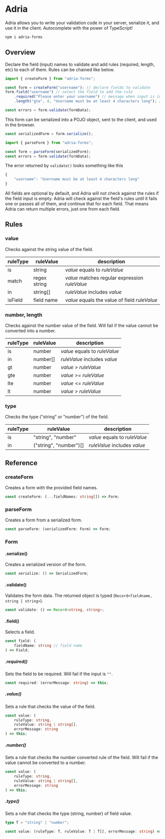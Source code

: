 # Adria

Adria allows you to write your validation code in your server, serialize it, and use it in the client. Autocomplete with the power of TypeScript!

```bash
npm i adria-forms
```

## Overview

Declare the field (input) names to validate and add rules (required, length, etc) to each of them. Rules can be chained like below.

```ts
import { createForm } from "adria-forms";

const form = createForm("username"); // declare fields to validate
form.field("username") // select the field to add the rule
    .required("Please enter your username") // message when input is invalid (in this case, no input)
    .length("gte", 4, "Username must be at least 4 characters long"); // check length of input: must be Greater Than or Equal to 4

const errors = form.validate(formData);
```

This form can be serialized into a POJO object, sent to the client, and used in the browser.

```ts
const serializedForm = form.serialize();
```

```ts
import { parseForm } from "adria-forms";

const form = parseForm(serializedForm);
const errors = form.validate(formData);
```

The error returned by `validate()` looks something like this

```ts
{
    "username": "Username must be at least 4 characters long"
}
```

All fields are optional by default, and Adria will not check against the rules if the field input is empty. Adria will check against the field's rules until it fails one or passes all of them, and continue that for each field. That means Adria can return multiple errors, just one from each field.

## Rules

### value

Checks against the string value of the field.

| ruleType | ruleValue    | description                                    |
| -------- | ------------ | ---------------------------------------------- |
| is       | string       | _value_ equals to _ruleValue_                  |
| match    | regex string | _value_ matches regular expression _ruleValue_ |
| in       | string[]     | _ruleValue_ includes _value_                   |
| isField  | field name   | _value_ equals the value of field _ruleValue_  |

### number, length

Checks against the number value of the field. Will fail if the value cannot be converted into a number.

| ruleType | ruleValue | description                   |
| -------- | --------- | ----------------------------- |
| is       | number    | _value_ equals to _ruleValue_ |
| in       | number[]  | _ruleValue_ includes _value_  |
| gt       | number    | _value_ > _ruleValue_         |
| gte      | number    | _value_ >= _ruleValue_        |
| lte      | number    | _value_ <= _ruleValue_        |
| lt       | number    | _value_ > _ruleValue_         |

### type

Checks the type ("string" or "number") of the field.

| ruleType | ruleValue              | description                   |
| -------- | ---------------------- | ----------------------------- |
| is       | "string", "number"     | _value_ equals to _ruleValue_ |
| in       | ("string", "number")[] | _ruleValue_ includes _value_  |

## Reference

### createForm

Creates a form with the provided field names.

```ts
const createForm: (...fieldNames: string[]) => Form;
```

### parseForm

Creates a form from a serialized form.

```ts
const parseForm: (serializedForm: Form) => Form;
```

### Form

#### .serialize()

Creates a serialized version of the form.

```ts
const serialize: () => SerializedForm;
```

#### .validate()

Validates the form data. The returned object is typed (`Record<fieldname, string | string>`).

```ts
const validate: () => Record<string, string>;
```

#### .field()

Selects a field.

```ts
const field: (
    fieldName: string // field name
) => Field;
```

##### .required()

Sets the field to be required. Will fail if the input is `""`.

```ts
const required: (errorMessage: string) => this;
```

##### .value()

Sets a rule that checks the value of the field.

```ts
const value: (
    ruleType: string,
    ruleValue: string | string[],
    errorMessage: string
) => this;
```

##### .number()

Sets a rule that checks the number converted rule of the field. Will fail if the value cannot be converted to a number.

```ts
const value: (
    ruleType: string,
    ruleValue: string | string[],
    errorMessage: string
) => this;
```

##### .type()

Sets a rule that checks the type (string, number) of field value.

```ts
type T = "string" | "number";

const value: (ruleType: T, ruleValue: T | T[], errorMessage: string) => this;
```
